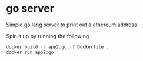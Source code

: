 # go server

Simple go lang server to print out a ethereum address

Spin it up by running the following

```bash
docker build -t app2:go -f Dockerfile .
docker run app2:go
```
